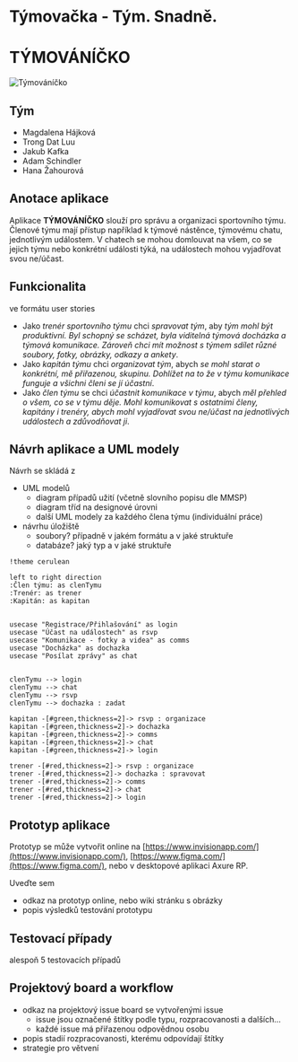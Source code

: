 # Týmovačka - Tým. Snadně.

# TÝMOVÁNÍČKO
![Týmováníčko](uploads/fc7558ab704c385325015b38f549eb1d/Týmováníčko.png)
## Tým

- Magdalena Hájková
- Trong Dat Luu
- Jakub Kafka
- Adam Schindler
- Hana Žahourová

## Anotace aplikace

Aplikace **TÝMOVÁNÍČKO** slouží pro správu a organizaci sportovního týmu. Členové týmu mají přístup například k týmové nástěnce, týmovému chatu, jednotlivým událostem. V chatech se mohou domlouvat na všem, co se jejich týmu nebo konkrétní události týká, na událostech mohou vyjadřovat svou ne/účast.

## Funkcionalita

ve formátu user stories

- Jako _trenér sportovního týmu_ chci _spravovat tým_, aby _tým mohl být produktivní. Byl schopný se scházet, byla viditelná týmová docházka a týmová komunikace. Zároveň chci mít možnost s týmem sdílet různé soubory, fotky, obrázky, odkazy a ankety_.
- Jako _kapitán týmu_ chci _organizovat tým_, abych _se mohl starat o konkrétní, mě přiřazenou, skupinu. Dohlížet na to že v týmu komunikace funguje a všichni členi se jí účastní_.
- Jako _člen týmu_ se chci _účastnit komunikace v týmu_, abych _měl přehled o všem, co se v týmu děje. Mohl komunikovat s ostatními členy, kapitány i trenéry, abych mohl vyjadřovat svou ne/účast na jednotlivých událostech a zdůvodňovat ji_.

## Návrh aplikace a UML modely

Návrh se skládá z

-   UML modelů
    -   diagram případů užití (včetně slovního popisu dle MMSP)
    -   diagram tříd na designové úrovni
    -   další UML modely za každého člena týmu (individuální práce)
-   návrhu úložiště
    -   soubory? případně v jakém formátu a v jaké struktuře
    -   databáze? jaký typ a v jaké struktuře


```plantuml
!theme cerulean

left to right direction
:Člen týmu: as clenTymu
:Trenér: as trener
:Kapitán: as kapitan


usecase "Registrace/Přihlašování" as login
usecase "Účast na událostech" as rsvp
usecase "Komunikace - fotky a videa" as comms
usecase "Docházka" as dochazka
usecase "Posílat zprávy" as chat


clenTymu --> login
clenTymu --> chat
clenTymu --> rsvp
clenTymu --> dochazka : zadat

kapitan -[#green,thickness=2]-> rsvp : organizace
kapitan -[#green,thickness=2]-> dochazka
kapitan -[#green,thickness=2]-> comms
kapitan -[#green,thickness=2]-> chat
kapitan -[#green,thickness=2]-> login

trener -[#red,thickness=2]-> rsvp : organizace
trener -[#red,thickness=2]-> dochazka : spravovat
trener -[#red,thickness=2]-> comms
trener -[#red,thickness=2]-> chat
trener -[#red,thickness=2]-> login
```

## [](#prototyp-aplikace)Prototyp aplikace

Prototyp se může vytvořit online na [https://www.invisionapp.com/](https://www.invisionapp.com/), [https://www.figma.com/](https://www.figma.com/), nebo v desktopové aplikaci Axure RP.

Uveďte sem

-   odkaz na prototyp online, nebo wiki stránku s obrázky
-   popis výsledků testování prototypu

## [](#testovac%C3%ADch-p%C5%99%C3%ADpady)Testovací případy

alespoň 5 testovacích případů

## [](#projektov%C3%BD-board-a-workflow)Projektový board a workflow

-   odkaz na projektový issue board se vytvořenými issue
    -   issue jsou označené štítky podle typu, rozpracovanosti a dalších...
    -   každé issue má přiřazenou odpovědnou osobu
-   popis stadií rozpracovanosti, kterému odpovídají štítky
-   strategie pro větvení

